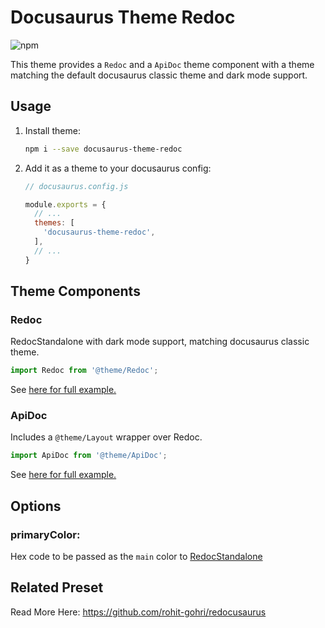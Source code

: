 # Docusaurus Theme Redoc

![npm](https://img.shields.io/npm/v/docusaurus-theme-redoc?style=flat-square)

This theme provides a `Redoc` and a `ApiDoc` theme component with a theme matching the default docusaurus classic theme and dark mode support.

## Usage

1. Install theme:

    ```sh
    npm i --save docusaurus-theme-redoc
    ```

1. Add it as a theme to your docusaurus config:

    ```js
    // docusaurus.config.js

    module.exports = {
      // ...
      themes: [
        'docusaurus-theme-redoc',
      ],
      // ...
    }
    ```

## Theme Components

### Redoc

RedocStandalone with dark mode support, matching docusaurus classic theme.

  ```js
  import Redoc from '@theme/Redoc';
  ```

See [here for full example.](https://github.com/rohit-gohri/redocusaurus/tree/main/example/src/pages/custom-layout/index.js)

### ApiDoc

  Includes a `@theme/Layout` wrapper over Redoc.

  ```js
  import ApiDoc from '@theme/ApiDoc';
  ```

See [here for full example.](https://github.com/rohit-gohri/redocusaurus/tree/main/example/src/pages/custom-page/index.js)

## Options

### primaryColor:

Hex code to be passed as the `main` color to [RedocStandalone](https://github.com/redocly/redoc#usage-as-a-react-component)



## Related Preset

Read More Here: <https://github.com/rohit-gohri/redocusaurus>
